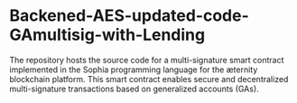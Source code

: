 # Backened-AES-updated-code-GAmultisig-with-Lending
The repository hosts the source code for a multi-signature smart contract implemented in the Sophia programming language for the æternity blockchain platform. This smart contract enables secure and decentralized multi-signature transactions based on generalized accounts (GAs).
